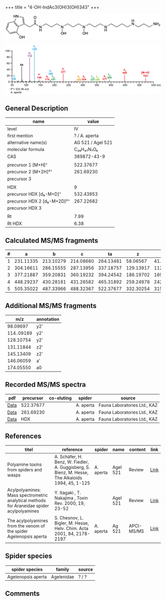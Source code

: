+++
title = "4-OH-IndAc3(OH)3(OH)343"
+++

![](/img/4-OH-IndAc3(OH)3(OH)343.png)

![](/img_MSMS/522_4-OH-IndAc3(OH)3(OH)343_Aa.png)

## General Description

| name                        | value             |
|-----------------------------|-------------------|
| level                       | IV                |
| first mention               | ? / A. aperta     |
| alternative name(s)         | AG 521 / Agel 521 |
| molecular formula           | C₂₆H₄₇N₇O₄        |
| CAS                         | 389872-43-9       |
|                             |                   |
| precursor 1 [M+H]⁺          | 522.37677         |
| precursor 2 [M+2H]²⁺        | 261.69230         |
| precursor 3                 |                   |
|                             |                   |
| HDX                         | 9                 |
| precursor HDX   [d₉-M+D]⁺   | 532.43953         |
| precursor HDX 2 [d₉-M+2D]²⁺ | 267.22682         |
| precursor HDX 3             |                   |
|                             |                   |
| Rt                          | 7.99              |
| Rt HDX                      | 6.38              |

## Calculated MS/MS fragments

| # | a         | b         | c         | ta        | z         | y         | tz        |
|---|-----------|-----------|-----------|-----------|-----------|-----------|-----------|
| 1 | 231.11335 | 213.10279 | 214.08680 | 264.13481 | 58.06567  | 41.03912  | 75.09222  |
| 2 | 304.16611 | 286.15555 | 287.13956 | 337.18757 | 129.13917 | 112.11262 | 146.16572 |
| 3 | 377.21887 | 359.20831 | 360.19232 | 394.24542 | 186.19702 | 169.17047 | 219.21848 |
| 4 | 448.29237 | 430.28181 | 431.26582 | 465.31892 | 259.24978 | 242.22323 | 292.27124 |
| 5 | 505.35022 | 487.33966 | 488.32367 | 522.37677 | 332.30254 | 315.27599 | 349.32909 |

## Additional MS/MS fragments

| m/z        | annotation |
|------------|------------|
| 98.09697   | y2'        |
| 114..09189 | y2'        |
| 128.10754  | y2'        |
| 131.11844  | z2'        |
| 145.13409  | z2'        |
| 146.06059  | a'         |
| 174.05550  | a0         |

## Recorded MS/MS spectra

| pdf                                                     | precursor | co-eluting | spider    | source                       |
|---------------------------------------------------------|-----------|------------|-----------|------------------------------|
| [Data](/pdf/A-aperta/522_IndAc3(OH)3(OH)343_Aa.pdf)     | 522.37677 |            | A. aperta | Fauna Laboratories Ltd., KAZ |
| [Data](/pdf/A-aperta/522_IndAc3(OH)3(OH)343_Aa_2.pdf)   | 261.69230 |            | A. aperta | Fauna Laboratories Ltd., KAZ |
| [Data](/pdf/A-aperta/522_IndAc3(OH)3(OH)343_Aa_HDX.pdf) | HDX       |            | A. aperta | Fauna Laboratories Ltd., KAZ |

## References

| titel                                                                                     | reference                                                                                         | spider    | name     | content    | link                                                                                                                          |
|-------------------------------------------------------------------------------------------|---------------------------------------------------------------------------------------------------|-----------|----------|------------|-------------------------------------------------------------------------------------------------------------------------------|
| Polyamine toxins from spiders and wasps                                                   | A. Schäfer, H. Benz, W. Fiedler, A. Guggisberg, S. Bienz, M. Hesse, The Alkaloids 1994, 45, 1-125 | A. aperta | Agel 521 | Review     | [Link](https://www.sciencedirect.com/science/article/pii/S009995980860276X)                                                   |
| Acylpolyamines: Mass spectrometric analytical methods for Araneidae spider acylpolyamines | Y. Itagaki , T. Nakajima , Toxin Rev. 2000, 19, 23-52                                             |           | Agel 521 | Review     | [Link](https://www.tandfonline.com/doi/abs/10.1081/TXR-100100314)                                                             |
| The acylpolyamines from the venom of the spider Agelenopsis aperta                        | S. Chesnov, L. Bigler, M. Hesse, Helv. Chim. Acta 2001, 84, 2178-2197                             | A. aperta | Ag 521   | APCI-MS/MS | [Link](https://onlinelibrary.wiley.com/doi/abs/10.1002/1522-2675%2820010815%2984%3A8%3C2178%3A%3AAID-HLCA2178%3E3.0.CO%3B2-N) |

## Spider species

| spider species     | family     | source |
|--------------------|------------|--------|
| Agelenopsis aperta | Agelenidae | ? / ?  |

## Comments